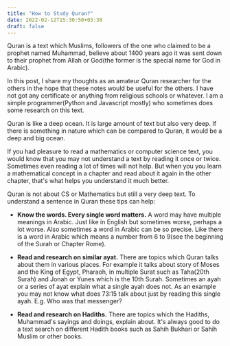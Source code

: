 ```yaml
---
title: "How to Study Quran?"
date: 2022-02-12T15:30:50+03:30
draft: false 
---
```


Quran is a text which Muslims, followers of the one who claimed to be a prophet named Muhammad, believe about 1400 years ago it was sent down
to their prophet from Allah or God(the former is the special name for God in Arabic).

In this post, I share my thoughts as an amateur Quran researcher for the
others in the hope that these notes would be useful for the others. I have not got any certificate or anything from religious schools or whatever. I am a simple programmer(Python and Javascript mostly) who sometimes does some research on this text.

Quran is like a deep ocean. It is large amount of text but also very deep. If there is something in nature which can be compared to Quran, it would be a deep and big ocean.

If you had pleasure to read a mathematics or computer science text, you would know that you may not understand a text by reading it once or twice. Sometimes even reading a lot of times will not help. But when you you learn a mathematical concept in a chapter and read about it again in the other chapter, that's what helps you understand it much better.

Quran is not about CS or Mathematics but still a very deep text. To understand a sentence in Quran these tips can help:

 - **Know the words. Every single word matters.** A word may have multiple meanings in Arabic. Just like in English but sometimes worse, perhaps a lot worse. Also sometimes a word in Arabic can be so precise. Like there is a word in Arabic which means a number from 6 to 9(see the beginning of the Surah or Chapter Rome).

 - **Read and research on similar ayat.** There are topics which Quran talks about them in various places. For example it talks about story of Moses and the King of Egypt, Pharaoh, in multiple Surat such as Taha(20th Surah) and Jonah or Yunes which is the 10th Surah. Sometimes an ayah or a series of ayat explain what a single ayah does not. As an example you may not know what does 73:15 talk about just by reading this single ayah. E.g. Who was that messenger?

 - **Read and research on Hadiths.** There are topics which the Hadiths, Muhammad's sayings and doings, explain about. It's always good to do a text search on different Hadith books such as Sahih Bukhari or Sahih Muslim or other books.

